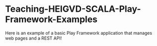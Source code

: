 # Teaching-HEIGVD-SCALA-Play-Framework-Examples
Here is an example of a basic Play Framework application that manages web pages and a REST API!
